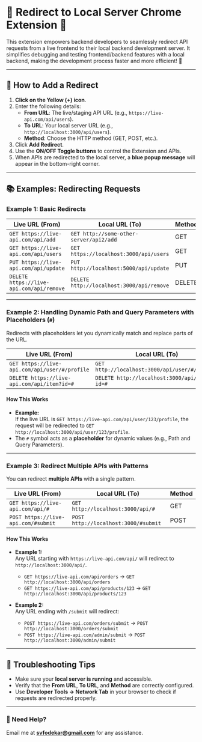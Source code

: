 # 🌟 Redirect to Local Server Chrome Extension 🌟  

This extension empowers backend developers to seamlessly redirect API requests from a live frontend to their local backend development server. It simplifies debugging and testing frontend/backend features with a local backend, making the development process faster and more efficient! 🚀  

---

## 🎯 How to Add a Redirect  
1. **Click on the Yellow (+) icon**.  
2. Enter the following details:  
   - **From URL**: The live/staging API URL (e.g., `https://live-api.com/api/users`).  
   - **To URL**: Your local server URL (e.g., `http://localhost:3000/api/users`).  
   - **Method**: Choose the HTTP method (GET, POST, etc.).  
3. Click **Add Redirect**.  
4. Use the **ON/OFF Toggle buttons** to control the Extension and APIs.  
5. When APIs are redirected to the local server, a **blue popup message** will appear in the bottom-right corner.  

---

## 📚 Examples: Redirecting Requests  

### Example 1: Basic Redirects  
| **Live URL (From)**                    | **Local URL (To)**                        | **Method** |
|----------------------------------------|-------------------------------------------|------------|
| `GET https://live-api.com/api/add`     | `GET http://some-other-server/api2/add`   | GET        |
| `GET https://live-api.com/api/users`   | `GET https://localhost:3000/api/users`    | GET        |
| `PUT https://live-api.com/api/update`  | `PUT http://localhost:5000/api/update`   | PUT        |
| `DELETE https://live-api.com/api/remove` | `DELETE http://localhost:3000/api/remove` | DELETE     |

---

### Example 2: Handling Dynamic Path and Query Parameters with Placeholders (`#`)  
Redirects with placeholders let you dynamically match and replace parts of the URL.  

| **Live URL (From)**                       | **Local URL (To)**                     | **Method** |
|-------------------------------------------|----------------------------------------|------------|
| `GET https://live-api.com/api/user/#/profile` | `GET http://localhost:3000/api/user/#/profile` | GET    |
| `DELETE https://live-api.com/api/item?id=#` | `DELETE http://localhost:3000/api/item?id=#` | DELETE   |

#### **How This Works**  
- **Example:**  
  If the live URL is `GET https://live-api.com/api/user/123/profile`, the request will be redirected to `GET http://localhost:3000/api/user/123/profile`.  
- The `#` symbol acts as a **placeholder** for dynamic values (e.g., Path and Query Parameters).  

---

### Example 3: Redirect Multiple APIs with Patterns  
You can redirect **multiple APIs** with a single pattern.  

| **Live URL (From)**              | **Local URL (To)**               | **Method** |
|----------------------------------|----------------------------------|------------|
| `GET https://live-api.com/api/#` | `GET http://localhost:3000/api/#`| GET        |
| `POST https://live-api.com/#submit` | `POST http://localhost:3000/#submit` | POST    |

#### **How This Works**  
- **Example 1:**  
  Any URL starting with `https://live-api.com/api/` will redirect to `http://localhost:3000/api/`.  
  - `GET https://live-api.com/api/orders` → `GET http://localhost:3000/api/orders`  
  - `GET https://live-api.com/api/products/123` → `GET http://localhost:3000/api/products/123`  

- **Example 2:**  
  Any URL ending with `/submit` will redirect:  
  - `POST https://live-api.com/orders/submit` → `POST http://localhost:3000/orders/submit`  
  - `POST https://live-api.com/admin/submit` → `POST http://localhost:3000/admin/submit`  

---

## 🔧 Troubleshooting Tips  
- Make sure your **local server is running** and accessible.  
- Verify that the **From URL**, **To URL**, and **Method** are correctly configured.  
- Use **Developer Tools → Network Tab** in your browser to check if requests are redirected properly.  

---

### 📧 Need Help?  
Email me at **svfodekar@gmail.com** for any assistance.  
